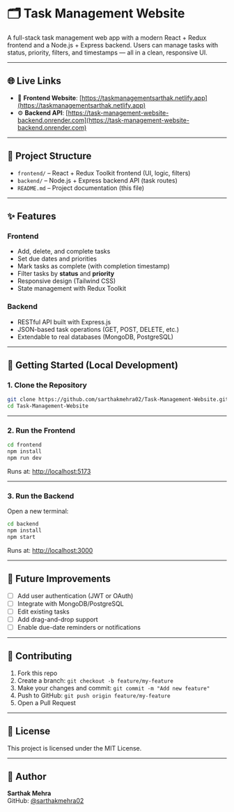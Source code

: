 # 🗂️ Task Management Website

A full-stack task management web app with a modern React + Redux frontend and a Node.js + Express backend. Users can manage tasks with status, priority, filters, and timestamps — all in a clean, responsive UI.

---

## 🌐 Live Links

- 🚀 **Frontend Website**: [https://taskmanagementsarthak.netlify.app](https://taskmanagementsarthak.netlify.app)
- ⚙️ **Backend API**: [https://task-management-website-backend.onrender.com](https://task-management-website-backend.onrender.com)

---

## 📁 Project Structure

- `frontend/` – React + Redux Toolkit frontend (UI, logic, filters)
- `backend/` – Node.js + Express backend API (task routes)
- `README.md` – Project documentation (this file)

---

## ✨ Features

### Frontend
- Add, delete, and complete tasks
- Set due dates and priorities
- Mark tasks as complete (with completion timestamp)
- Filter tasks by **status** and **priority**
- Responsive design (Tailwind CSS)
- State management with Redux Toolkit

### Backend
- RESTful API built with Express.js
- JSON-based task operations (GET, POST, DELETE, etc.)
- Extendable to real databases (MongoDB, PostgreSQL)

---

## 🚀 Getting Started (Local Development)

### 1. Clone the Repository

```bash
git clone https://github.com/sarthakmehra02/Task-Management-Website.git
cd Task-Management-Website
```

---

### 2. Run the Frontend

```bash
cd frontend
npm install
npm run dev
```

Runs at: [http://localhost:5173](http://localhost:5173)

---

### 3. Run the Backend

Open a new terminal:

```bash
cd backend
npm install
npm start
```

Runs at: [http://localhost:3000](http://localhost:3000)

---

## 🧩 Future Improvements

- [ ] Add user authentication (JWT or OAuth)
- [ ] Integrate with MongoDB/PostgreSQL
- [ ] Edit existing tasks
- [ ] Add drag-and-drop support
- [ ] Enable due-date reminders or notifications

---

## 🤝 Contributing

1. Fork this repo
2. Create a branch: `git checkout -b feature/my-feature`
3. Make your changes and commit: `git commit -m "Add new feature"`
4. Push to GitHub: `git push origin feature/my-feature`
5. Open a Pull Request

---

## 📄 License

This project is licensed under the MIT License.

---

## 🙋 Author

**Sarthak Mehra**  
GitHub: [@sarthakmehra02](https://github.com/sarthakmehra02)
